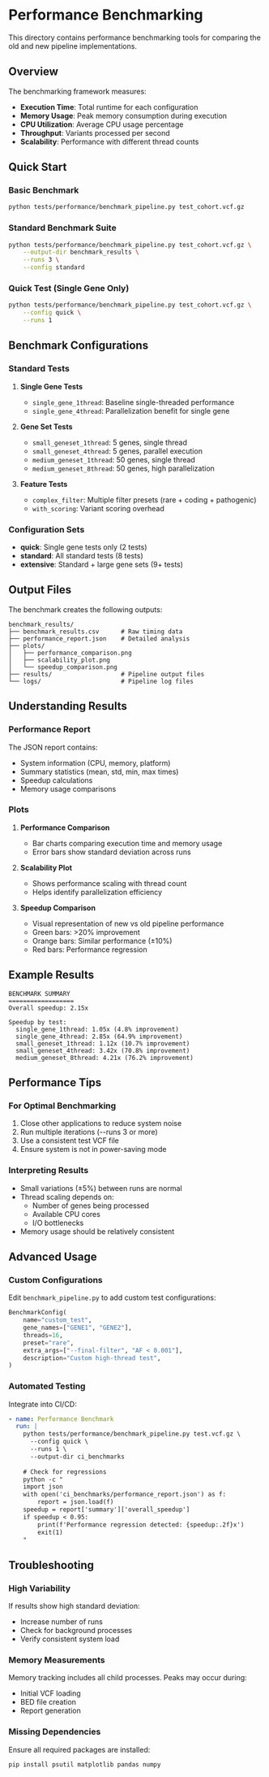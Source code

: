 # Performance Benchmarking

This directory contains performance benchmarking tools for comparing the old and new pipeline implementations.

## Overview

The benchmarking framework measures:
- **Execution Time**: Total runtime for each configuration
- **Memory Usage**: Peak memory consumption during execution
- **CPU Utilization**: Average CPU usage percentage
- **Throughput**: Variants processed per second
- **Scalability**: Performance with different thread counts

## Quick Start

### Basic Benchmark
```bash
python tests/performance/benchmark_pipeline.py test_cohort.vcf.gz
```

### Standard Benchmark Suite
```bash
python tests/performance/benchmark_pipeline.py test_cohort.vcf.gz \
    --output-dir benchmark_results \
    --runs 3 \
    --config standard
```

### Quick Test (Single Gene Only)
```bash
python tests/performance/benchmark_pipeline.py test_cohort.vcf.gz \
    --config quick \
    --runs 1
```

## Benchmark Configurations

### Standard Tests

1. **Single Gene Tests**
   - `single_gene_1thread`: Baseline single-threaded performance
   - `single_gene_4thread`: Parallelization benefit for single gene

2. **Gene Set Tests**
   - `small_geneset_1thread`: 5 genes, single thread
   - `small_geneset_4thread`: 5 genes, parallel execution
   - `medium_geneset_1thread`: 50 genes, single thread
   - `medium_geneset_8thread`: 50 genes, high parallelization

3. **Feature Tests**
   - `complex_filter`: Multiple filter presets (rare + coding + pathogenic)
   - `with_scoring`: Variant scoring overhead

### Configuration Sets

- **quick**: Single gene tests only (2 tests)
- **standard**: All standard tests (8 tests)
- **extensive**: Standard + large gene sets (9+ tests)

## Output Files

The benchmark creates the following outputs:

```
benchmark_results/
├── benchmark_results.csv      # Raw timing data
├── performance_report.json    # Detailed analysis
├── plots/
│   ├── performance_comparison.png
│   ├── scalability_plot.png
│   └── speedup_comparison.png
├── results/                   # Pipeline output files
└── logs/                      # Pipeline log files
```

## Understanding Results

### Performance Report
The JSON report contains:
- System information (CPU, memory, platform)
- Summary statistics (mean, std, min, max times)
- Speedup calculations
- Memory usage comparisons

### Plots

1. **Performance Comparison**
   - Bar charts comparing execution time and memory usage
   - Error bars show standard deviation across runs

2. **Scalability Plot**
   - Shows performance scaling with thread count
   - Helps identify parallelization efficiency

3. **Speedup Comparison**
   - Visual representation of new vs old pipeline performance
   - Green bars: >20% improvement
   - Orange bars: Similar performance (±10%)
   - Red bars: Performance regression

## Example Results

```
BENCHMARK SUMMARY
==================
Overall speedup: 2.15x

Speedup by test:
  single_gene_1thread: 1.05x (4.8% improvement)
  single_gene_4thread: 2.85x (64.9% improvement)
  small_geneset_1thread: 1.12x (10.7% improvement)
  small_geneset_4thread: 3.42x (70.8% improvement)
  medium_geneset_8thread: 4.21x (76.2% improvement)
```

## Performance Tips

### For Optimal Benchmarking
1. Close other applications to reduce system noise
2. Run multiple iterations (--runs 3 or more)
3. Use a consistent test VCF file
4. Ensure system is not in power-saving mode

### Interpreting Results
- Small variations (±5%) between runs are normal
- Thread scaling depends on:
  - Number of genes being processed
  - Available CPU cores
  - I/O bottlenecks
- Memory usage should be relatively consistent

## Advanced Usage

### Custom Configurations
Edit `benchmark_pipeline.py` to add custom test configurations:

```python
BenchmarkConfig(
    name="custom_test",
    gene_names=["GENE1", "GENE2"],
    threads=16,
    preset="rare",
    extra_args=["--final-filter", "AF < 0.001"],
    description="Custom high-thread test",
)
```

### Automated Testing
Integrate into CI/CD:

```yaml
- name: Performance Benchmark
  run: |
    python tests/performance/benchmark_pipeline.py test.vcf.gz \
      --config quick \
      --runs 1 \
      --output-dir ci_benchmarks
    
    # Check for regressions
    python -c "
    import json
    with open('ci_benchmarks/performance_report.json') as f:
        report = json.load(f)
    speedup = report['summary']['overall_speedup']
    if speedup < 0.95:
        print(f'Performance regression detected: {speedup:.2f}x')
        exit(1)
    "
```

## Troubleshooting

### High Variability
If results show high standard deviation:
- Increase number of runs
- Check for background processes
- Verify consistent system load

### Memory Measurements
Memory tracking includes all child processes. Peaks may occur during:
- Initial VCF loading
- BED file creation
- Report generation

### Missing Dependencies
Ensure all required packages are installed:
```bash
pip install psutil matplotlib pandas numpy
```